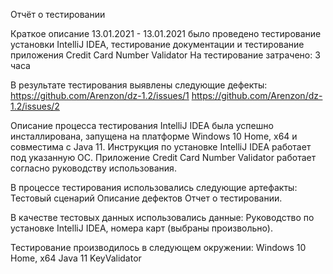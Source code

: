 Отчёт о тестировании 

Краткое описание
13.01.2021 - 13.01.2021 было проведено тестирование установки IntelliJ IDEA, тестирование документации и тестирование приложения Credit Card Number Validator
На тестирование затрачено: 3 часа

В результате тестирования выявлены следующие дефекты:
https://github.com/Arenzon/dz-1.2/issues/1
https://github.com/Arenzon/dz-1.2/issues/2

Описание процесса тестирования
IntelliJ IDEA была успешно инсталлирована, запущена на платформе Windows 10 Home, х64 и совместима с Java 11.
Инструкция по установке IntelliJ IDEA работает под указанную ОС. 
Приложение Credit Card Number Validator работает согласно руководству использования.

В процессе тестирования использовались следующие артефакты:
Тестовый сценарий
Описание дефектов
Отчет о тестировании.

В качестве тестовых данных использовались данные: Руководство по установке IntelliJ IDEA, номера карт (выбраны произвольно).

Тестирование производилось в следующем окружении:
Windows 10 Home, х64
Java 11
KeyValidator
